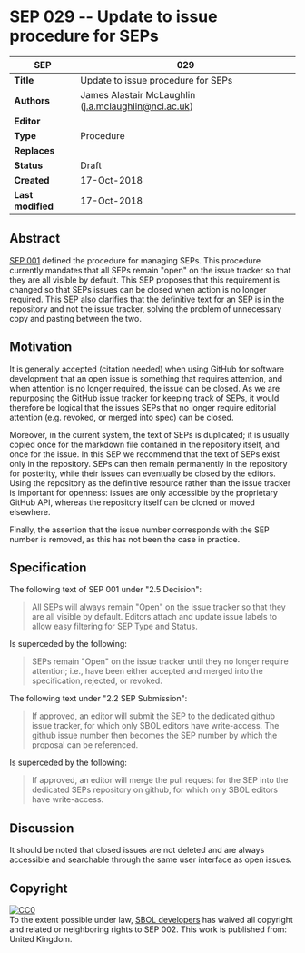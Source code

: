 SEP 029 -- Update to issue procedure for SEPs
===================================

SEP                     | 029
----------------------|--------------
**Title**                | Update to issue procedure for SEPs
**Authors**           | James Alastair McLaughlin (j.a.mclaughlin@ncl.ac.uk)
**Editor**            | 
**Type**               | Procedure
**Replaces**        | 
**Status**             | Draft
**Created**          | 17-Oct-2018
**Last modified**  | 17-Oct-2018

## Abstract

[SEP 001](https://github.com/SynBioDex/SEPs/issues/1) defined the procedure for managing SEPs.  This procedure currently mandates that all SEPs remain "open" on the issue tracker so that they are all visible by default. This SEP proposes that this requirement is changed so that SEPs issues can be closed when action is no longer required. This SEP also clarifies that the definitive text for an SEP is in the repository and not the issue tracker, solving the problem of unnecessary copy and pasting between the two.

## Motivation

It is generally accepted (citation needed) when using GitHub for software development that an open issue is something that requires attention, and when attention is no longer required, the issue can be closed.  As we are repurposing the GitHub issue tracker for keeping track of SEPs, it would therefore be logical that the issues SEPs that no longer require editorial attention (e.g. revoked, or merged into spec) can be closed.

Moreover, in the current system, the text of SEPs is duplicated; it is usually copied once for the markdown file contained in the repository itself, and once for the issue.  In this SEP we recommend that the text of SEPs exist only in the repository.  SEPs can then remain permanently in the repository for posterity, while their issues can eventually be closed by the editors.  Using the repository as the definitive resource rather than the issue tracker is important for openness: issues are only accessible by the proprietary GitHub API, whereas the repository itself can be cloned or moved elsewhere.

Finally, the assertion that the issue number corresponds with the SEP number is removed, as this has not been the case in practice.


## Specification 

The following text of SEP 001 under "2.5 Decision":

> All SEPs will always remain "Open" on the issue tracker so that they are all visible by default. Editors attach and update issue labels to allow easy filtering for SEP Type and Status.

Is superceded by the following:

> SEPs remain "Open" on the issue tracker until they no longer require attention; i.e., have been either accepted and merged into the specification, rejected, or revoked.

The following text under "2.2 SEP Submission":

> If approved, an editor will submit the SEP to the dedicated github issue tracker, for which only SBOL editors have write-access.  The github issue number then becomes the SEP number by which the proposal can be referenced.

Is superceded by the following:

> If approved, an editor will merge the pull request for the SEP into the dedicated SEPs repository on github, for which only SBOL editors have write-access.

## Discussion

It should be noted that closed issues are not deleted and are always accessible and searchable through the same user interface as open issues.

Copyright <a name='copyright'></a>
-----------

<p xmlns:dct="http://purl.org/dc/terms/" xmlns:vcard="http://www.w3.org/2001/vcard-rdf/3.0#">
  <a rel="license"
     href="http://creativecommons.org/publicdomain/zero/1.0/">
    <img src="http://i.creativecommons.org/p/zero/1.0/88x31.png" style="border-style: none;" alt="CC0" />
  </a>
  <br />
  To the extent possible under law,
  <a rel="dct:publisher"
     href="sbolstandard.org">
    <span property="dct:title">SBOL developers</span></a>
  has waived all copyright and related or neighboring rights to
  <span property="dct:title">SEP 002</span>.
This work is published from:
<span property="vcard:Country" datatype="dct:ISO3166"
      content="US" about="sbolstandard.org">
  United Kingdom</span>.
</p>

